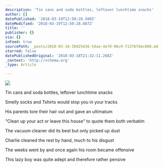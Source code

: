 ```yaml
---
description: 'Tin cans and soda bottles, leftover lunchtime snacks'
author: []
datePublished: '2018-03-19T12:50:28.509Z'
dateModified: '2018-03-19T12:50:28.087Z'
title: ''
publisher: {}
via: {}
inFeed: true
sourcePath: _posts/2018-03-18-3b925436-54aa-4e70-96c9-71376fdec068.md
starred: false
datePublishedOriginal: '2018-03-18T21:32:11.268Z'
_context: 'http://schema.org'
_type: Article

---
```

![](https://the-grid-user-content.s3-us-west-2.amazonaws.com/956abb96-ad6b-4df9-90c6-9915fa3df70b.png)

Tin cans and soda bottles, leftover lunchtime snacks

Smelly socks and Tshirts would stop you in your tracks

His parents tore their hair out and gave an ultimatum

"Clean up your act or leave this house" to quote them both verbatim

The vacuum cleaner did its best but only picked up dust

Charlie cleaned the rest by hand, much to his disgust

The weeks went by and once again his room became offensive

This lazy boy was quite adept and therefore rather pensive